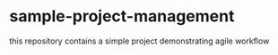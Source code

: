 # sample-project-management
this repository contains a simple project demonstrating agile workflow 

